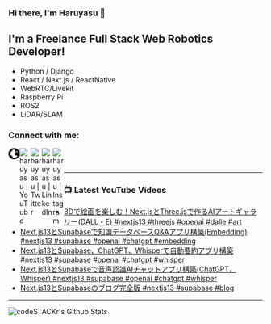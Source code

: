 ### Hi there, I'm Haruyasu 👋

## I'm a Freelance Full Stack Web Robotics Developer!
- Python / Django
- React / Next.js / ReactNative
- WebRTC/Livekit
- Raspberry Pi
- ROS2
- LiDAR/SLAM

### Connect with me:

[<img align="left" alt="harusoft.net" width="22px" src="https://raw.githubusercontent.com/iconic/open-iconic/master/svg/globe.svg" />][website]
[<img align="left" alt="haruyasu | YouTube" width="22px" src="https://cdn.jsdelivr.net/npm/simple-icons@v3/icons/youtube.svg" />][youtube]
[<img align="left" alt="haruyasu | Twitter" width="22px" src="https://cdn.jsdelivr.net/npm/simple-icons@v3/icons/twitter.svg" />][twitter]
[<img align="left" alt="haruyasu | LinkedIn" width="22px" src="https://cdn.jsdelivr.net/npm/simple-icons@v3/icons/linkedin.svg" />][linkedin]
[<img align="left" alt="haruyasu | Instagram" width="22px" src="https://cdn.jsdelivr.net/npm/simple-icons@v3/icons/instagram.svg" />][instagram]

<br />
<br />

---

### 📺 Latest YouTube Videos
<!-- YOUTUBE:START -->
- [3Dで絵画を楽しむ！Next.jsとThree.jsで作るAIアートギャラリー&lpar;DALL・E&rpar; #nextjs13 #threejs #openai #dalle #art](https://www.youtube.com/watch?v=ivYenh-8EyM)
- [Next.js13とSupabaseで知識データベースQ&amp;Aアプリ構築&lpar;Embedding&rpar; #nextjs13 #supabase #openai #chatgpt #embedding](https://www.youtube.com/watch?v=QBRqaXQaSGg)
- [Next.js13とSupabase、ChatGPT、Whisperで自動要約アプリ構築 #nextjs13 #supabase #openai #chatgpt #whisper](https://www.youtube.com/watch?v=EjJnsC6At_8)
- [Next.js13とSupabaseで音声認識AIチャットアプリ構築&lpar;ChatGPT、Whisper&rpar; #nextjs13 #supabase #openai #chatgpt #whisper](https://www.youtube.com/watch?v=MwXqq0H2MpA)
- [Next.js13とSupabaseのブログ完全版 #nextjs13 #supabase #blog](https://www.youtube.com/watch?v=0GjUAiRMnU4)
<!-- YOUTUBE:END -->

---

<img align="left" alt="codeSTACKr's Github Stats" src="https://github-readme-stats.vercel.app/api?username=haruyasu&show_icons=true&hide_border=true" />

[website]: https://harusoft.net/
[twitter]: https://twitter.com/hathle
[youtube]: https://www.youtube.com/channel/UCjpXqPZM1UPJoiyNVUTixqQ/
[instagram]: https://www.instagram.com/hathle/
[linkedin]: https://www.linkedin.com/in/haruyasu/
